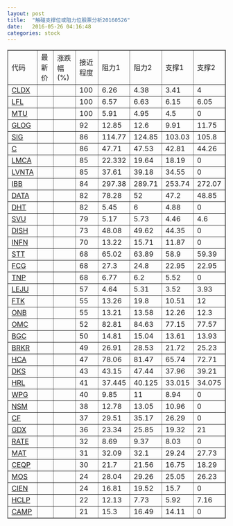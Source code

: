 ```yaml
---
layout: post
title:  "触碰支撑位或阻力位股票分析20160526"
date:   2016-05-26 04:16:48
categories: stock
---
```

<script type="text/javascript">
var stockList = []
stockList.push('gb_cldx');
stockList.push('gb_lfl');
stockList.push('gb_mtu');
stockList.push('gb_glog');
stockList.push('gb_sig');
stockList.push('gb_c');
stockList.push('gb_lmca');
stockList.push('gb_lvnta');
stockList.push('gb_ibb');
stockList.push('gb_data');
stockList.push('gb_dht');
stockList.push('gb_svu');
stockList.push('gb_dish');
stockList.push('gb_infn');
stockList.push('gb_stt');
stockList.push('gb_fcg');
stockList.push('gb_tnp');
stockList.push('gb_leju');
stockList.push('gb_ftk');
stockList.push('gb_onb');
stockList.push('gb_omc');
stockList.push('gb_bgc');
stockList.push('gb_brkr');
stockList.push('gb_hca');
stockList.push('gb_dks');
stockList.push('gb_hrl');
stockList.push('gb_wpg');
stockList.push('gb_nsm');
stockList.push('gb_cf');
stockList.push('gb_gdx');
stockList.push('gb_rate');
stockList.push('gb_mat');
stockList.push('gb_ceqp');
stockList.push('gb_mos');
stockList.push('gb_cien');
stockList.push('gb_hclp');
stockList.push('gb_camp');
</script>
<table border="1">
 <tr>
 <td>代码</td>
 <td>最新价</td>
 <td>涨跌幅(%)</td>
 <td>接近程度</td>
 <td>阻力1</td>
 <td>阻力2</td>
 <td>支撑1</td>
 <td>支撑2</td>
</tr>
  <tr id="cldx" class="red">
  <td><a href="http://stock.finance.sina.com.cn/usstock/quotes/CLDX.html" target="_blank">CLDX</a></td><td></td><td></td><td>100</td><td>6.26</td><td>4.38</td><td>3.41</td><td>4</td></tr>
  <tr id="lfl" class="green">
  <td><a href="http://stock.finance.sina.com.cn/usstock/quotes/LFL.html" target="_blank">LFL</a></td><td></td><td></td><td>100</td><td>6.57</td><td>6.63</td><td>6.15</td><td>6.05</td></tr>
  <tr id="mtu" class="red">
  <td><a href="http://stock.finance.sina.com.cn/usstock/quotes/MTU.html" target="_blank">MTU</a></td><td></td><td></td><td>100</td><td>5.91</td><td>4.95</td><td>4.5</td><td>0</td></tr>
  <tr id="glog" class="green">
  <td><a href="http://stock.finance.sina.com.cn/usstock/quotes/GLOG.html" target="_blank">GLOG</a></td><td></td><td></td><td>92</td><td>12.85</td><td>12.6</td><td>9.91</td><td>11.75</td></tr>
  <tr id="sig" class="green">
  <td><a href="http://stock.finance.sina.com.cn/usstock/quotes/SIG.html" target="_blank">SIG</a></td><td></td><td></td><td>86</td><td>114.77</td><td>124.85</td><td>103.03</td><td>105.8</td></tr>
  <tr id="c" class="red">
  <td><a href="http://stock.finance.sina.com.cn/usstock/quotes/C.html" target="_blank">C</a></td><td></td><td></td><td>86</td><td>47.71</td><td>47.53</td><td>42.81</td><td>44.26</td></tr>
  <tr id="lmca" class="red">
  <td><a href="http://stock.finance.sina.com.cn/usstock/quotes/LMCA.html" target="_blank">LMCA</a></td><td></td><td></td><td>85</td><td>22.332</td><td>19.64</td><td>18.19</td><td>0</td></tr>
  <tr id="lvnta" class="red">
  <td><a href="http://stock.finance.sina.com.cn/usstock/quotes/LVNTA.html" target="_blank">LVNTA</a></td><td></td><td></td><td>85</td><td>37.61</td><td>39.18</td><td>34.55</td><td>0</td></tr>
  <tr id="ibb" class="green">
  <td><a href="http://stock.finance.sina.com.cn/usstock/quotes/IBB.html" target="_blank">IBB</a></td><td></td><td></td><td>84</td><td>297.38</td><td>289.71</td><td>253.74</td><td>272.07</td></tr>
  <tr id="data" class="green">
  <td><a href="http://stock.finance.sina.com.cn/usstock/quotes/DATA.html" target="_blank">DATA</a></td><td></td><td></td><td>82</td><td>78.28</td><td>52</td><td>47.2</td><td>48.85</td></tr>
  <tr id="dht" class="red">
  <td><a href="http://stock.finance.sina.com.cn/usstock/quotes/DHT.html" target="_blank">DHT</a></td><td></td><td></td><td>82</td><td>5.45</td><td>6</td><td>4.88</td><td>0</td></tr>
  <tr id="svu" class="green">
  <td><a href="http://stock.finance.sina.com.cn/usstock/quotes/SVU.html" target="_blank">SVU</a></td><td></td><td></td><td>79</td><td>5.17</td><td>5.73</td><td>4.46</td><td>4.6</td></tr>
  <tr id="dish" class="red">
  <td><a href="http://stock.finance.sina.com.cn/usstock/quotes/DISH.html" target="_blank">DISH</a></td><td></td><td></td><td>73</td><td>48.08</td><td>49.62</td><td>44.35</td><td>0</td></tr>
  <tr id="infn" class="red">
  <td><a href="http://stock.finance.sina.com.cn/usstock/quotes/INFN.html" target="_blank">INFN</a></td><td></td><td></td><td>70</td><td>13.22</td><td>15.71</td><td>11.87</td><td>0</td></tr>
  <tr id="stt" class="red">
  <td><a href="http://stock.finance.sina.com.cn/usstock/quotes/STT.html" target="_blank">STT</a></td><td></td><td></td><td>68</td><td>65.02</td><td>63.89</td><td>58.9</td><td>59.39</td></tr>
  <tr id="fcg" class="red">
  <td><a href="http://stock.finance.sina.com.cn/usstock/quotes/FCG.html" target="_blank">FCG</a></td><td></td><td></td><td>68</td><td>27.3</td><td>24.8</td><td>22.95</td><td>22.95</td></tr>
  <tr id="tnp" class="red">
  <td><a href="http://stock.finance.sina.com.cn/usstock/quotes/TNP.html" target="_blank">TNP</a></td><td></td><td></td><td>68</td><td>6.77</td><td>6.2</td><td>5.52</td><td>0</td></tr>
  <tr id="leju" class="red">
  <td><a href="http://stock.finance.sina.com.cn/usstock/quotes/LEJU.html" target="_blank">LEJU</a></td><td></td><td></td><td>57</td><td>4.64</td><td>5.31</td><td>3.52</td><td>3.93</td></tr>
  <tr id="ftk" class="red">
  <td><a href="http://stock.finance.sina.com.cn/usstock/quotes/FTK.html" target="_blank">FTK</a></td><td></td><td></td><td>55</td><td>13.26</td><td>19.8</td><td>10.51</td><td>12</td></tr>
  <tr id="onb" class="red">
  <td><a href="http://stock.finance.sina.com.cn/usstock/quotes/ONB.html" target="_blank">ONB</a></td><td></td><td></td><td>55</td><td>13.21</td><td>13.58</td><td>12.26</td><td>12.3</td></tr>
  <tr id="omc" class="red">
  <td><a href="http://stock.finance.sina.com.cn/usstock/quotes/OMC.html" target="_blank">OMC</a></td><td></td><td></td><td>52</td><td>82.81</td><td>84.63</td><td>77.15</td><td>77.57</td></tr>
  <tr id="bgc" class="green">
  <td><a href="http://stock.finance.sina.com.cn/usstock/quotes/BGC.html" target="_blank">BGC</a></td><td></td><td></td><td>50</td><td>14.81</td><td>15.04</td><td>13.61</td><td>13.93</td></tr>
  <tr id="brkr" class="red">
  <td><a href="http://stock.finance.sina.com.cn/usstock/quotes/BRKR.html" target="_blank">BRKR</a></td><td></td><td></td><td>49</td><td>26.91</td><td>28.53</td><td>21.72</td><td>25.23</td></tr>
  <tr id="hca" class="red">
  <td><a href="http://stock.finance.sina.com.cn/usstock/quotes/HCA.html" target="_blank">HCA</a></td><td></td><td></td><td>47</td><td>78.06</td><td>81.47</td><td>65.74</td><td>72.71</td></tr>
  <tr id="dks" class="green">
  <td><a href="http://stock.finance.sina.com.cn/usstock/quotes/DKS.html" target="_blank">DKS</a></td><td></td><td></td><td>43</td><td>43.15</td><td>47.44</td><td>37.96</td><td>39.21</td></tr>
  <tr id="hrl" class="green">
  <td><a href="http://stock.finance.sina.com.cn/usstock/quotes/HRL.html" target="_blank">HRL</a></td><td></td><td></td><td>41</td><td>37.445</td><td>40.125</td><td>33.015</td><td>34.075</td></tr>
  <tr id="wpg" class="green">
  <td><a href="http://stock.finance.sina.com.cn/usstock/quotes/WPG.html" target="_blank">WPG</a></td><td></td><td></td><td>40</td><td>9.85</td><td>11</td><td>8.94</td><td>0</td></tr>
  <tr id="nsm" class="green">
  <td><a href="http://stock.finance.sina.com.cn/usstock/quotes/NSM.html" target="_blank">NSM</a></td><td></td><td></td><td>38</td><td>12.78</td><td>13.05</td><td>10.96</td><td>0</td></tr>
  <tr id="cf" class="green">
  <td><a href="http://stock.finance.sina.com.cn/usstock/quotes/CF.html" target="_blank">CF</a></td><td></td><td></td><td>37</td><td>29.51</td><td>35.17</td><td>26.29</td><td>0</td></tr>
  <tr id="gdx" class="red">
  <td><a href="http://stock.finance.sina.com.cn/usstock/quotes/GDX.html" target="_blank">GDX</a></td><td></td><td></td><td>36</td><td>23.34</td><td>25.85</td><td>19.32</td><td>21</td></tr>
  <tr id="rate" class="red">
  <td><a href="http://stock.finance.sina.com.cn/usstock/quotes/RATE.html" target="_blank">RATE</a></td><td></td><td></td><td>32</td><td>8.69</td><td>9.37</td><td>8.03</td><td>0</td></tr>
  <tr id="mat" class="red">
  <td><a href="http://stock.finance.sina.com.cn/usstock/quotes/MAT.html" target="_blank">MAT</a></td><td></td><td></td><td>31</td><td>32.09</td><td>32.1</td><td>29.24</td><td>27.73</td></tr>
  <tr id="ceqp" class="red">
  <td><a href="http://stock.finance.sina.com.cn/usstock/quotes/CEQP.html" target="_blank">CEQP</a></td><td></td><td></td><td>30</td><td>21.7</td><td>21.56</td><td>16.75</td><td>18.29</td></tr>
  <tr id="mos" class="green">
  <td><a href="http://stock.finance.sina.com.cn/usstock/quotes/MOS.html" target="_blank">MOS</a></td><td></td><td></td><td>24</td><td>28.04</td><td>29.26</td><td>25.05</td><td>26.23</td></tr>
  <tr id="cien" class="green">
  <td><a href="http://stock.finance.sina.com.cn/usstock/quotes/CIEN.html" target="_blank">CIEN</a></td><td></td><td></td><td>24</td><td>16.81</td><td>19.52</td><td>15.7</td><td>0</td></tr>
  <tr id="hclp" class="red">
  <td><a href="http://stock.finance.sina.com.cn/usstock/quotes/HCLP.html" target="_blank">HCLP</a></td><td></td><td></td><td>22</td><td>12.13</td><td>7.73</td><td>5.92</td><td>7.16</td></tr>
  <tr id="camp" class="red">
  <td><a href="http://stock.finance.sina.com.cn/usstock/quotes/CAMP.html" target="_blank">CAMP</a></td><td></td><td></td><td>21</td><td>15.3</td><td>16.49</td><td>14.11</td><td>0</td></tr>
</table>
